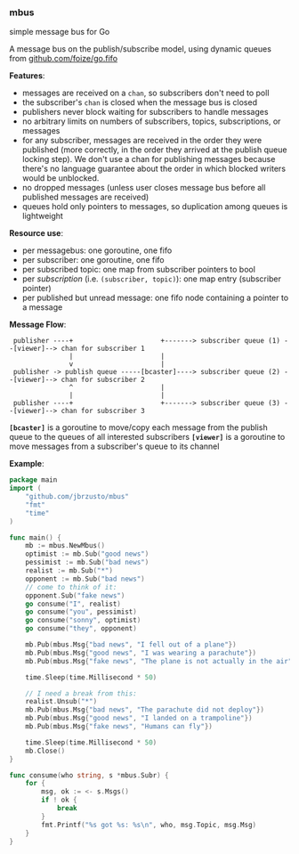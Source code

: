 ### mbus ###
simple message bus for Go

A message bus on the publish/subscribe model, using dynamic queues
from [github.com/foize/go.fifo](https://github.com/foize/go.fifo)

**Features**:

- messages are received on a `chan`, so subscribers don't need to poll
- the subscriber's `chan` is closed when the message bus is closed
- publishers never block waiting for subscribers to handle messages
- no arbitrary limits on numbers of subscribers, topics, subscriptions, or messages
- for any subscriber, messages are received in the order they were published
  (more correctly, in the order they arrived at the publish queue locking step).
  We don't use a chan for publishing messages because there's no language
  guarantee about the order in which blocked writers would be unblocked.
- no dropped messages (unless user closes message bus before all published
  messages are received)
- queues hold only pointers to messages, so duplication among queues is lightweight

**Resource use**:
- per messagebus: one goroutine, one fifo
- per subscriber: one goroutine, one fifo
- per subscribed topic: one map from subscriber pointers to bool
- per *subscription* (i.e. `(subscriber, topic)`): one map entry (subscriber pointer)
- per published but unread message: one fifo node containing a pointer to a message

**Message Flow**:
```
 publisher ----+                      +-------> subscriber queue (1) --[viewer]--> chan for subscriber 1
               |                      |
               v                      |
 publisher -> publish queue -----[bcaster]----> subscriber queue (2) --[viewer]--> chan for subscriber 2
               ^                      |
               |                      |
 publisher ----+                      +-------> subscriber queue (3) --[viewer]--> chan for subscriber 3
```
**`[bcaster]`** is a goroutine to move/copy each message from the publish queue to the queues of all interested subscribers
**`[viewer]`** is a goroutine to move messages from a subscriber's queue to its channel

**Example**:
```go
package main
import (
	"github.com/jbrzusto/mbus"
	"fmt"
	"time"
)

func main() {
	mb := mbus.NewMbus()
	optimist := mb.Sub("good news")
	pessimist := mb.Sub("bad news")
	realist := mb.Sub("*")
	opponent := mb.Sub("bad news")
	// come to think of it:
	opponent.Sub("fake news")
	go consume("I", realist)
	go consume("you", pessimist)
	go consume("sonny", optimist)
	go consume("they", opponent)

	mb.Pub(mbus.Msg{"bad news", "I fell out of a plane"})
	mb.Pub(mbus.Msg{"good news", "I was wearing a parachute"})
	mb.Pub(mbus.Msg{"fake news", "The plane is not actually in the air"})

	time.Sleep(time.Millisecond * 50)

	// I need a break from this:
	realist.Unsub("*")
	mb.Pub(mbus.Msg{"bad news", "The parachute did not deploy"})
	mb.Pub(mbus.Msg{"good news", "I landed on a trampoline"})
	mb.Pub(mbus.Msg{"fake news", "Humans can fly"})

	time.Sleep(time.Millisecond * 50)
	mb.Close()
}

func consume(who string, s *mbus.Subr) {
	for {
		msg, ok := <- s.Msgs()
		if ! ok {
			break
		}
		fmt.Printf("%s got %s: %s\n", who, msg.Topic, msg.Msg)
	}
}
```
